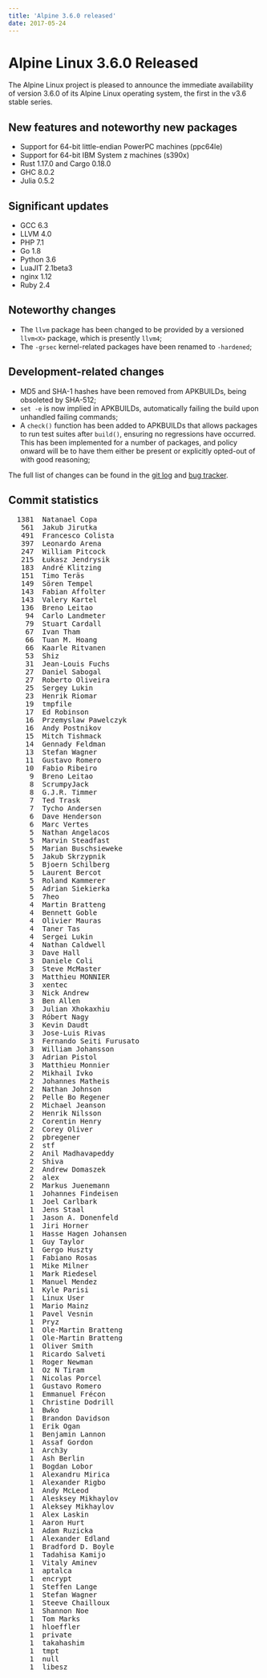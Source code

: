 ```yaml
---
title: 'Alpine 3.6.0 released'
date: 2017-05-24
---
```


Alpine Linux 3.6.0 Released
===========================

The Alpine Linux project is pleased to announce the immediate availability of version 3.6.0 of its Alpine Linux operating system,
the first in the v3.6 stable series.

New features and noteworthy new packages
----------------------------------------
* Support for 64-bit little-endian PowerPC machines (ppc64le)
* Support for 64-bit IBM System z machines (s390x)
* Rust 1.17.0 and Cargo 0.18.0
* GHC 8.0.2
* Julia 0.5.2

Significant updates
-------------------
* GCC 6.3
* LLVM 4.0
* PHP 7.1
* Go 1.8
* Python 3.6
* LuaJIT 2.1beta3
* nginx 1.12
* Ruby 2.4

Noteworthy changes
------------------
* The `llvm` package has been changed to be provided by a versioned `llvm<X>` package, which is presently `llvm4`;
* The `-grsec` kernel-related packages have been renamed to `-hardened`;

Development-related changes
---------------------------
* MD5 and SHA-1 hashes have been removed from APKBUILDs, being obsoleted by SHA-512;
* `set -e` is now implied in APKBUILDs, automatically failing the build upon unhandled failing commands;
* A `check()` function has been added to APKBUILDs that allows packages to run test suites after `build()`, ensuring no regressions have occurred.
  This has been implemented for a number of packages, and policy onward will be to have them either be present or explicitly opted-out of with good reasoning;

The full list of changes can be found in the [git log](http://git.alpinelinux.org/cgit/aports/log/?h=v3.6.0) and [bug tracker](https://bugs.alpinelinux.org/versions/115).

Commit statistics
-----------------
<pre>
  1381	Natanael Copa
   561	Jakub Jirutka
   491	Francesco Colista
   397	Leonardo Arena
   247	William Pitcock
   215	Łukasz Jendrysik
   183	André Klitzing
   151	Timo Teräs
   149	Sören Tempel
   143	Fabian Affolter
   143	Valery Kartel
   136	Breno Leitao
    94	Carlo Landmeter
    79	Stuart Cardall
    67	Ivan Tham
    66	Tuan M. Hoang
    66	Kaarle Ritvanen
    53	Shiz
    31	Jean-Louis Fuchs
    27	Daniel Sabogal
    27	Roberto Oliveira
    25	Sergey Lukin
    23	Henrik Riomar
    19	tmpfile
    17	Ed Robinson
    16	Przemyslaw Pawelczyk
    16	Andy Postnikov
    15	Mitch Tishmack
    14	Gennady Feldman
    13	Stefan Wagner
    11	Gustavo Romero
    10	Fabio Ribeiro
     9	Breno Leitao
     8	ScrumpyJack
     8	G.J.R. Timmer
     7	Ted Trask
     7	Tycho Andersen
     6	Dave Henderson
     6	Marc Vertes
     5	Nathan Angelacos
     5	Marvin Steadfast
     5	Marian Buschsieweke
     5	Jakub Skrzypnik
     5	Bjoern Schilberg
     5	Laurent Bercot
     5	Roland Kammerer
     5	Adrian Siekierka
     5	7heo
     4	Martin Bratteng
     4	Bennett Goble
     4	Olivier Mauras
     4	Taner Tas
     4	Sergei Lukin
     4	Nathan Caldwell
     3	Dave Hall
     3	Daniele Coli
     3	Steve McMaster
     3	Matthieu MONNIER
     3	xentec
     3	Nick Andrew
     3	Ben Allen
     3	Julian Xhokaxhiu
     3	Róbert Nagy
     3	Kevin Daudt
     3	Jose-Luis Rivas
     3	Fernando Seiti Furusato
     3	William Johansson
     3	Adrian Pistol
     3	Matthieu Monnier
     2	Mikhail Ivko
     2	Johannes Matheis
     2	Nathan Johnson
     2	Pelle Bo Regener
     2	Michael Jeanson
     2	Henrik Nilsson
     2	Corentin Henry
     2	Corey Oliver
     2	pbregener
     2	stf
     2	Anil Madhavapeddy
     2	Shiva
     2	Andrew Domaszek
     2	alex
     2	Markus Juenemann
     1	Johannes Findeisen
     1	Joel Carlbark
     1	Jens Staal
     1	Jason A. Donenfeld
     1	Jiri Horner
     1	Hasse Hagen Johansen
     1	Guy Taylor
     1	Gergo Huszty
     1	Fabiano Rosas
     1	Mike Milner
     1	Mark Riedesel
     1	Manuel Mendez
     1	Kyle Parisi
     1	Linux User
     1	Mario Mainz
     1	Pavel Vesnin
     1	Pryz
     1	Ole-Martin Bratteng
     1	Ole-Martin Bratteng
     1	Oliver Smith
     1	Ricardo Salveti
     1	Roger Newman
     1	Oz N Tiram
     1	Nicolas Porcel
     1	Gustavo Romero
     1	Emmanuel Frécon
     1	Christine Dodrill
     1	Bwko
     1	Brandon Davidson
     1	Erik Ogan
     1	Benjamin Lannon
     1	Assaf Gordon
     1	Arch3y
     1	Ash Berlin
     1	Bogdan Lobor
     1	Alexandru Mirica
     1	Alexander Rigbo
     1	Andy McLeod
     1	Alesksey Mikhaylov
     1	Aleksey Mikhaylov
     1	Alex Laskin
     1	Aaron Hurt
     1	Adam Ruzicka
     1	Alexander Edland
     1	Bradford D. Boyle
     1	Tadahisa Kamijo
     1	Vitaly Aminev
     1	aptalca
     1	encrypt
     1	Steffen Lange
     1	Stefan Wagner
     1	Steeve Chailloux
     1	Shannon Noe
     1	Tom Marks
     1	hloeffler
     1	private
     1	takahashim
     1	tmpt
     1	null
     1	libesz
</pre>
